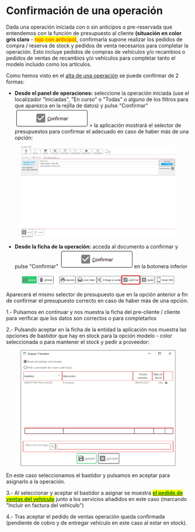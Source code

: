 # Confirmación de una operación

Dada una operación iniciada con o sin anticipos o pre-reservada que entendemos con la función de presupuesto al cliente **(situación en color gris claro** - <mark style="color:red;">rojo con anticipo)</mark>, confirmarla supone realizar los pedidos de compra / reserva de stock y pedidos de venta necesarios para completar la operación. Esto incluye pedidos de compras de vehículos y/o recambios o pedidos de ventas de recambios y/o vehículos para completar tanto el modelo incluido como los artículos.

Como hemos visto en el [alta de una operación](alta-de-una-operacion.md) se puede confirmar de 2 formas:

* **Desde el panel de operaciones:** seleccione la operación iniciada (use el localizador "Iniciadas", "En curso" o "Todas" o alguno de los filtros para que aparezca en la rejilla de datos) y pulse "Confirmar" ![](<../../../../.gitbook/assets/imagen (16) (3).png>) > la aplicación mostrará el selector de presupuestos para confirmar el adecuado en caso de haber más de una opción:

<figure><img src="../../../../.gitbook/assets/imagen (10).png" alt=""><figcaption></figcaption></figure>

* **Desde la ficha de la operación:** acceda al documento a confirmar y pulse "Confirmar" ![](<../../../../.gitbook/assets/imagen (8).png>) en la botonera inferior

<figure><img src="../../../../.gitbook/assets/imagen (18).png" alt=""><figcaption></figcaption></figure>

Aparecerá el mismo selector de presupuesto que en la opción anterior a fin de confirmar el presupuesto correcto en caso de haber más de una opción.

1.- Pulsamos en continuar y nos muestra la ficha del pre-cliente / cliente para verificar que los datos son correctos o para completarlos

2.- Pulsando aceptar en la ficha de la entidad la aplicación nos muestra las opciones de bastidor que hay en stock para la opción modelo - color seleccionada o para mantener el stock y pedir a proveedor:

<figure><img src="../../../../.gitbook/assets/imagen.png" alt=""><figcaption></figcaption></figure>

En este caso seleccionamos el bastidor y pulsamos en aceptar para asignarlo a la operación.

3.- Al seleccionar y aceptar el bastidor a asignar se muestra [<mark style="color:green;">**el pedido de ventas del vehículo**</mark>](../../../ventas/pedidos/) junto a los servicios añadidos en este caso (marcando "Incluir en factura del vehículo")

4.- Tras aceptar el pedido de ventas operación queda confirmada (pendiente de cobro y de entregar vehículo en este caso al estar en stock).

